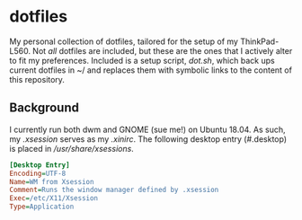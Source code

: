 # dotfiles
My personal collection of dotfiles, tailored for the setup of my ThinkPad-L560. 
Not _all_ dotfiles are included, but these are the ones that I actively alter to fit my preferences.
Included is a setup script, _dot.sh_, which back ups current dotfiles in ~/ and replaces them with symbolic links to the content of this repository.

## Background
I currently run both dwm and GNOME (sue me!) on Ubuntu 18.04. As such, my _.xsession_ serves as my _.xinirc_.
The following desktop entry (#.desktop) is placed in _/usr/share/xsessions_. 

``` Ini
[Desktop Entry]
Encoding=UTF-8
Name=WM from Xsession
Comment=Runs the window manager defined by .xsession
Exec=/etc/X11/Xsession
Type=Application
```


